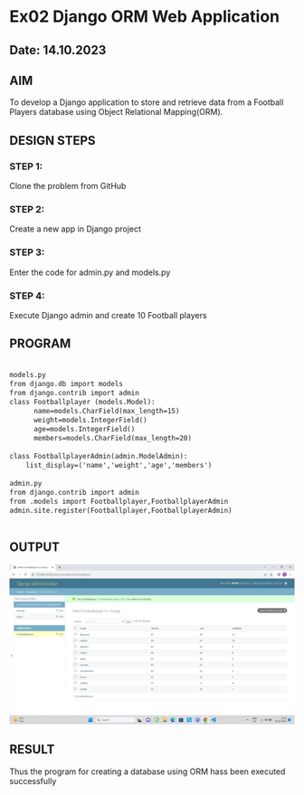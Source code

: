# Ex02 Django ORM Web Application
## Date: 14.10.2023

## AIM
To develop a Django application to store and retrieve data from a Football Players database using Object Relational Mapping(ORM).

## DESIGN STEPS

### STEP 1:
Clone the problem from GitHub

### STEP 2:
Create a new app in Django project

### STEP 3:
Enter the code for admin.py and models.py

### STEP 4:
Execute Django admin and create 10 Football players

## PROGRAM
```

models.py
from django.db import models
from django.contrib import admin
class Footballplayer (models.Model):
      name=models.CharField(max_length=15)
      weight=models.IntegerField()
      age=models.IntegerField()
      members=models.CharField(max_length=20)

class FootballplayerAdmin(admin.ModelAdmin):
    list_display=('name','weight','age','members')

admin.py
from django.contrib import admin
from .models import Footballplayer,FootballplayerAdmin
admin.site.register(Footballplayer,FootballplayerAdmin)


```


## OUTPUT

![Alt text](<Screenshot (1).png>)

## RESULT
Thus the program for creating a database using ORM hass been executed successfully
